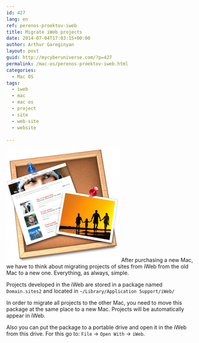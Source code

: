 ```yaml
---
id: 427
lang: en
ref: perenos-proektov-iweb
title: Migrate iWeb projects
date: 2014-07-04T17:03:15+00:00
author: Arthur Gareginyan
layout: post
guid: http://mycyberuniverse.com/?p=427
permalink: /mac-os/perenos-proektov-iweb.html
categories:
  - Mac OS
tags:
  - iweb
  - mac
  - mac os
  - project
  - site
  - web-site
  - website

---
```


![thumb](/images/IWeb-300x300.png)
After purchasing a new Mac, we have to think about migrating projects of sites from iWeb from the old Mac to a new one. Everything, as always, simple.


Projects developed in the iWeb are stored in a package named `Domain.sites2` and located in `~/Library/Application Support/iWeb/`

In order to migrate all projects to the other Mac, you need to move this package at the same place to a new Mac. Projects will be automatically appear in iWeb.

Also you can put the package to a portable drive and open it in the iWeb from this drive. For this go to: `File` -&gt; `Open With` -&gt; `iWeb`.
